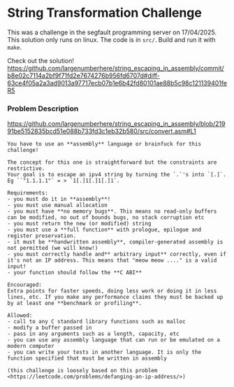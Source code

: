 # String Transformation Challenge
This was a challenge in the segfault programming server on 17/04/2025.
This solution only runs on linux. The code is in `src/`.
Build and run it with `make`.

Check out the solution!
https://github.com/largenumberhere/string_escaping_in_assembly/commit/b8e02c7114a2bf9f71fd2e7674276b956fd6707d#diff-63ce4f05a2a3ad9013a97717ecb07b1e6b42fd80101ae88b5c98c121139401feR5

### Problem Description
https://github.com/largenumberhere/string_escaping_in_assembly/blob/21991be5152835bcd51e088b733fd3c1eb32b580/src/convert.asm#L1

```
You have to use an **assembly** language or brainfuck for this challenge!

The concept for this one is straightforward but the constraints are restrictive.
Your goal is to escape an ipv4 string by turning the `.`'s into `[.]`. 
Eg ``"1.1.1.1"` = > `1[.]1[.]1[.]1`. 

Requirements:
- you must do it in **assembly**!
- you must use manual allocation
- you must have **no memory bugs**. This means no read-only buffers can be modified, no out of bounds bugs, no stack corruption etc
- you must return the new (or modified) string
- you must use a **full function** with prologue, epilogue and register preservation.
- it must be **handwritten assembly**, compiler-generated assembly is not permitted (we will know!)
- you must correctly handle and** arbitrary input** correctly, even if it's not an IP address. This means that "meow meow ...." is a valid input!
- your function should follow the **C ABI**

Encouraged:
Extra points for faster speeds, doing less work or doing it in less lines, etc. If you make any performance claims they must be backed up by at least one **benchmark or profiling**.

Allowed:
- call to any C standard library functions such as malloc
- modify a buffer passed in
- pass in any arguments such as a length, capacity, etc
- you can use any assembly language that can run or be emulated on a modern computer
- you can write your tests in another language. It is only the function specified that must be written in assembly

(this challenge is loosely based on this problem <https://leetcode.com/problems/defanging-an-ip-address/>)
```